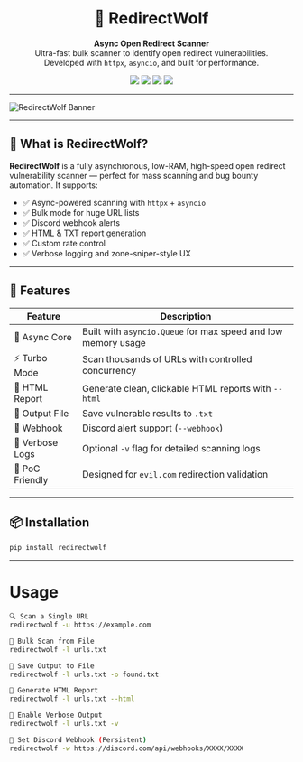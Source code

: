 <h1 align="center">🐺 RedirectWolf</h1>

<p align="center">
  <b>Async Open Redirect Scanner</b><br>
  Ultra-fast bulk scanner to identify open redirect vulnerabilities.<br>
  Developed with <code>httpx</code>, <code>asyncio</code>, and built for performance.<br>
</p>

<p align="center">
  <img src="https://img.shields.io/badge/Made%20by-NK-blue?style=flat-square&logo=python" />
  <img src="https://img.shields.io/github/license/nkbeast/RedirectWolf?style=flat-square" />
  <img src="https://img.shields.io/github/stars/nkbeast/RedirectWolf?style=flat-square" />
  <img src="https://img.shields.io/badge/status-async%20turbo-green?style=flat-square" />
</p>

---

![RedirectWolf Banner](https://raw.githubusercontent.com/nkbeast/RedirectWolf/main/assets/banner.gif)

---

## 🧠 What is RedirectWolf?

**RedirectWolf** is a fully asynchronous, low-RAM, high-speed open redirect vulnerability scanner — perfect for mass scanning and bug bounty automation. It supports:

- ✅ Async-powered scanning with `httpx` + `asyncio`
- ✅ Bulk mode for huge URL lists
- ✅ Discord webhook alerts
- ✅ HTML & TXT report generation
- ✅ Custom rate control
- ✅ Verbose logging and zone-sniper-style UX

---

## 🚀 Features

| Feature         | Description |
|----------------|-------------|
| 🧠 Async Core   | Built with `asyncio.Queue` for max speed and low memory usage |
| ⚡ Turbo Mode   | Scan thousands of URLs with controlled concurrency |
| 📄 HTML Report  | Generate clean, clickable HTML reports with `--html` |
| 💾 Output File  | Save vulnerable results to `.txt` |
| 🔔 Webhook      | Discord alert support (`--webhook`) |
| 📢 Verbose Logs | Optional `-v` flag for detailed scanning logs |
| 🧪 PoC Friendly | Designed for `evil.com` redirection validation |

---

## 📦 Installation

```bash
pip install redirectwolf
```
---

# Usage

```bash
🔍 Scan a Single URL
redirectwolf -u https://example.com

📁 Bulk Scan from File
redirectwolf -l urls.txt

📝 Save Output to File
redirectwolf -l urls.txt -o found.txt

📄 Generate HTML Report
redirectwolf -l urls.txt --html

📢 Enable Verbose Output
redirectwolf -l urls.txt -v

🔔 Set Discord Webhook (Persistent)
redirectwolf -w https://discord.com/api/webhooks/XXXX/XXXX

```
